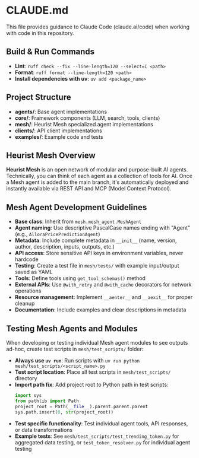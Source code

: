 # CLAUDE.md

This file provides guidance to Claude Code (claude.ai/code) when working with code in this repository.

## Build & Run Commands
- **Lint**: `ruff check --fix --line-length=120 --select=I <path>`
- **Format**: `ruff format --line-length=120 <path>`
- **Install dependencies with uv**: `uv add <package_name>`

## Project Structure
- **agents/**: Base agent implementations
- **core/**: Framework components (LLM, search, tools, clients)
- **mesh/**: Heurist Mesh specialized agent implementations
- **clients/**: API client implementations
- **examples/**: Example code and tests

## Heurist Mesh Overview
**Heurist Mesh** is an open network of modular and purpose-built AI agents. Technically, you can think of each agent as a collection of tools for AI. Once a Mesh agent is added to the main branch, it's automatically deployed and instantly available via REST API and MCP (Model Context Protocol).

## Mesh Agent Development Guidelines
- **Base class**: Inherit from `mesh.mesh_agent.MeshAgent`
- **Agent naming**: Use descriptive PascalCase names ending with "Agent" (e.g., `AlloraPricePredictionAgent`)
- **Metadata**: Include complete metadata in `__init__` (name, version, author, description, inputs, outputs, etc.)
- **API access**: Store sensitive API keys in environment variables, never hardcode
- **Testing**: Create a test file in `mesh/tests/` with example input/output saved as YAML
- **Tools**: Define tools using `get_tool_schemas()` method
- **External APIs**: Use `@with_retry` and `@with_cache` decorators for network operations
- **Resource management**: Implement `__aenter__` and `__aexit__` for proper cleanup
- **Documentation**: Include examples and clear descriptions in metadata

## Testing Mesh Agents and Modules
When developing or testing individual Mesh agent modules to see outputs ad-hoc, create test scripts in `mesh/test_scripts/` folder:

- **Always use `uv run`**: Run scripts with `uv run python mesh/test_scripts/<script_name>.py`
- **Test script location**: Place all test scripts in `mesh/test_scripts/` directory
- **Import path fix**: Add project root to Python path in test scripts:
  ```python
  import sys
  from pathlib import Path
  project_root = Path(__file__).parent.parent.parent
  sys.path.insert(0, str(project_root))
  ```
- **Test specific functionality**: Test individual agent tools, API responses, or data transformations
- **Example tests**: See `mesh/test_scripts/test_trending_token.py` for aggregated data testing, or `test_token_resolver.py` for individual agent testing
